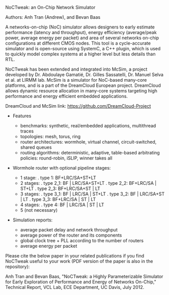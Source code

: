 NoCTweak: an On-Chip Network Simulator

Authors: Anh Tran (Andrew), and Bevan Baas

A networks-on-chip (NoC) simulator allows designers to early estimate performance (latency and throughput), energy efficiency (average/peak power, average energy per packet) and area of several networks on-chip configurations at different CMOS nodes. This tool is a cycle-accurate simulator and is open-source using SystemC, a C++ plugin, which is used to quickly model complex systems at a higher level but less details than RTL.

NoCTweak has been extended and integrated into McSim, a project developed by Dr. Abdoulaye Gamatié, Dr. Gilles Sassatelli, Dr. Manuel Selva et al. at LIRMM lab. McSim is a simulator for NoC-based many-core platforms, and is a part of the DreamCloud European project. DreamCloud allows dynamic resource allocation in many-core systems targeting high performance and energy efficient embedded applications.

DreamCloud and McSim link: https://github.com/DreamCloud-Project

+ Features
	- benchmarks: synthetic, real/embedded applications, multithread traces
	- topologies: mesh, torus, ring
	- router architectures: wormhole, virtual channel, circuit-switched, shared queues
	- routing algorithms: deterministic, adaptive, table-based
arbitrating policies: round-robin, iSLIP, winner takes all

+ Wormhole router with optional pipeline stages:
	- 1 stage: 
		. type 1:   BF+LRC/SA+ST+LT
	- 2 stages: 
		. type 2_1: BF | LRC/SA+ST+LT
		. type 2_2: BF+LRC/SA | ST+LT
		. type 2_3: BF+LRC/SA+ST | LT
	- 3 stages: 
		. type 3_1: BF | LRC/SA | ST+LT
		. type 3_2: BF | LRC/SA+ST | LT
		. type 3_3: BF+LRC/SA | ST | LT
	- 4 stages: 
		. type 4:   BF | LRC/SA | ST | LT
	- 5 (not necessary)
	
+ Simulation reports:
	- average packet delay and network throughput
	- average power of the router and its components
	- global clock tree + PLL according to the number of routers
	- average energy per packet	

Please cite the below paper in your related publications if you find NoCTweak useful to your work (PDF version of the paper is also in the repository):

Anh Tran and Bevan Baas,
"NoCTweak: a Highly Parameterizable Simulator for Early Exploration of
Performance and Energy of Networks On-Chip,"
Technical Report, VCL Lab, ECE Department, UC Davis, July 2012.

